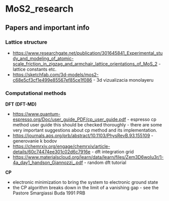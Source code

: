 # MoS2_research

## Papers and important info
### Lattice structure
* https://www.researchgate.net/publication/301645841_Experimental_study_and_modeling_of_atomic-scale_friction_in_zigzag_and_armchair_lattice_orientations_of_MoS_2 - lattice constants etc.
* https://sketchfab.com/3d-models/mos2-c68e5cf3cf1e499e85567ef85ce1f086 - 3d vizualizacia monolayeru 

### Computational methods
**DFT (DFT-MD)**
* https://www.quantum-espresso.org/Doc/user_guide_PDF/cp_user_guide.pdf - espresso cp method user guide
this should be checked thoroughly - there are some very important suggestions about cp method and its implementation.
* https://journals.aps.org/prb/abstract/10.1103/PhysRevB.93.155109 - generovanie k bodov
* https://chemrxiv.org/engage/chemrxiv/article-details/60c74474ee301c02d6c7916e - dft integration grid
* https://www.materialscloud.org/learn/data/learn/files/Zem3D6woIu3r/1-4a_day1_handson_Giannozzi_.pdf - random dft tutorial

**CP**
* electronic minimization to bring the system to electronic ground state
* the CP algorithm breaks down in the limit of a vanishing gap - see the Pastore Smargiassi Buda 1991 PRB